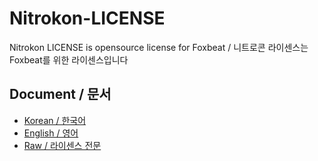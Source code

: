 # Nitrokon-LICENSE
Nitrokon LICENSE is opensource license for Foxbeat / 니트로콘 라이센스는 Foxbeat를 위한 라이센스입니다

## Document / 문서
 * [Korean / 한국어](./LICENSE_KR.md)
 * [English / 영어](./LICENSE_EN.md)
 * [Raw / 라이센스 전문](./LICENSE_KR.md)
